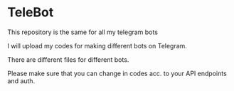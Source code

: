 # TeleBot
This repository is the same for all my telegram bots

I will upload my codes for making different bots on Telegram.

There are different files for different bots.

Please make sure that you can change in codes acc. to your API endpoints and auth.
